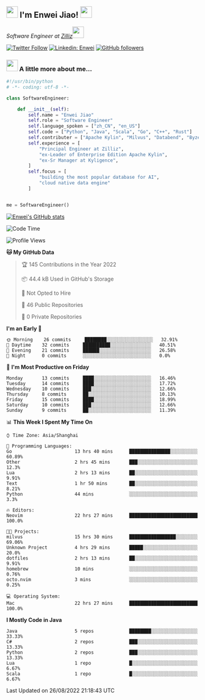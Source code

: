 <h2><img src="https://emojis.slackmojis.com/emojis/images/1531849430/4246/blob-sunglasses.gif?1531849430" width="30"/> I'm  Enwei Jiao! <img src="https://media.giphy.com/media/juBt25nT1KGys/giphy.gif" width=30> </h2>
<!-- <img align='right' src="https://media.giphy.com/media/M9gbBd9nbDrOTu1Mqx/giphy.gif" width="230"> -->
<p><em>Software Engineer at <a href="https://zilliz.com/">Zilliz</a><img src="https://media.giphy.com/media/WUlplcMpOCEmTGBtBW/giphy.gif" width="30"></em></p>

[![Twitter Follow](https://img.shields.io/twitter/follow/misteranmol?label=Follow)](https://twitter.com/intent/follow?screen_name=EnweiJiao)
[![Linkedin: Enwei](https://img.shields.io/badge/-enwei-blue?style=&logo=Linkedin&logoColor=white&link=https://www.linkedin.com/in/enwei-jiao-41192a97)](https://www.linkedin.com/in/enwei-jiao-41192a97/)
[![GitHub followers](https://img.shields.io/github/followers/jiaoew1991?label=Follow&style=social)](https://github.com/jiaoew1991)


### <img src="https://media.giphy.com/media/VgCDAzcKvsR6OM0uWg/giphy.gif" width="30"> A little more about me...  

```python
#!/usr/bin/python
# -*- coding: utf-8 -*-

class SoftwareEngineer:

    def __init__(self):
        self.name = "Enwei Jiao"
        self.role = "Software Engineer"
        self.language_spoken = ["zh_CN", "en_US"]
        self.code = ["Python", "Java", "Scala", "Go", "C++", "Rust"]
        self.contributer = ["Apache Kylin", "Milvus", "Databend", "Byzer-Lang"]
        self.experience = [
            "Principal Engineer at Zilliz",
            "ex-Leader of Enterprise Edition Apache Kylin",
            "ex-Sr Manager at Kyligence",
        ]
        self.focus = [
            "building the most popular database for AI",
            "cloud native data engine"
        ]


me = SoftwareEngineer()
```

[![Enwei's GitHub stats](https://github-readme-stats.vercel.app/api?username=jiaoew1991&count_private=true&show_icons=true)](https://github.com/jiaoew1991/jiaoew1991)

<!-- [![Top Langs](https://github-readme-stats.vercel.app/api/top-langs/?username=jiaoew1991&layout=compact)](https://github.com/jiaoew1991/jiaoew1991) -->

<!--START_SECTION:waka-->
![Code Time](http://img.shields.io/badge/Code%20Time-105%20hrs%2047%20mins-blue)

![Profile Views](http://img.shields.io/badge/Profile%20Views-8-blue)

**🐱 My GitHub Data** 

> 🏆 145 Contributions in the Year 2022
 > 
> 📦 44.4 kB Used in GitHub's Storage 
 > 
> 🚫 Not Opted to Hire
 > 
> 📜 46 Public Repositories 
 > 
> 🔑 0 Private Repositories  
 > 
**I'm an Early 🐤** 

```text
🌞 Morning    26 commits     ████████░░░░░░░░░░░░░░░░░   32.91% 
🌆 Daytime    32 commits     ██████████░░░░░░░░░░░░░░░   40.51% 
🌃 Evening    21 commits     ██████░░░░░░░░░░░░░░░░░░░   26.58% 
🌙 Night      0 commits      ░░░░░░░░░░░░░░░░░░░░░░░░░   0.0%

```
📅 **I'm Most Productive on Friday** 

```text
Monday       13 commits     ████░░░░░░░░░░░░░░░░░░░░░   16.46% 
Tuesday      14 commits     ████░░░░░░░░░░░░░░░░░░░░░   17.72% 
Wednesday    10 commits     ███░░░░░░░░░░░░░░░░░░░░░░   12.66% 
Thursday     8 commits      ██░░░░░░░░░░░░░░░░░░░░░░░   10.13% 
Friday       15 commits     ████░░░░░░░░░░░░░░░░░░░░░   18.99% 
Saturday     10 commits     ███░░░░░░░░░░░░░░░░░░░░░░   12.66% 
Sunday       9 commits      ██░░░░░░░░░░░░░░░░░░░░░░░   11.39%

```


📊 **This Week I Spent My Time On** 

```text
⌚︎ Time Zone: Asia/Shanghai

💬 Programming Languages: 
Go                       13 hrs 40 mins      ███████████████░░░░░░░░░░   60.89% 
Other                    2 hrs 45 mins       ███░░░░░░░░░░░░░░░░░░░░░░   12.3% 
Lua                      2 hrs 13 mins       ██░░░░░░░░░░░░░░░░░░░░░░░   9.91% 
Text                     1 hr 50 mins        ██░░░░░░░░░░░░░░░░░░░░░░░   8.21% 
Python                   44 mins             ░░░░░░░░░░░░░░░░░░░░░░░░░   3.3%

🔥 Editors: 
Neovim                   22 hrs 27 mins      █████████████████████████   100.0%

🐱‍💻 Projects: 
milvus                   15 hrs 30 mins      █████████████████░░░░░░░░   69.06% 
Unknown Project          4 hrs 29 mins       █████░░░░░░░░░░░░░░░░░░░░   20.0% 
dotfiles                 2 hrs 13 mins       ██░░░░░░░░░░░░░░░░░░░░░░░   9.91% 
homebrew                 10 mins             ░░░░░░░░░░░░░░░░░░░░░░░░░   0.76% 
octo.nvim                3 mins              ░░░░░░░░░░░░░░░░░░░░░░░░░   0.25%

💻 Operating System: 
Mac                      22 hrs 27 mins      █████████████████████████   100.0%

```

**I Mostly Code in Java** 

```text
Java                     5 repos             ████████░░░░░░░░░░░░░░░░░   33.33% 
C#                       2 repos             ███░░░░░░░░░░░░░░░░░░░░░░   13.33% 
Python                   2 repos             ███░░░░░░░░░░░░░░░░░░░░░░   13.33% 
Lua                      1 repo              █░░░░░░░░░░░░░░░░░░░░░░░░   6.67% 
Scala                    1 repo              █░░░░░░░░░░░░░░░░░░░░░░░░   6.67%

```



 Last Updated on 26/08/2022 21:18:43 UTC
<!--END_SECTION:waka-->
